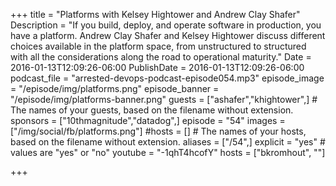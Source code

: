 +++
title = "Platforms with Kelsey Hightower and Andrew Clay Shafer"
Description = "If you build, deploy, and operate software in production, you have a platform. Andrew Clay Shafer and Kelsey Hightower discuss different choices available in the platform space, from unstructured to structured with all the considerations along the road to operational maturity."
Date = 2016-01-13T12:09:26-06:00
PublishDate = 2016-01-13T12:09:26-06:00
podcast_file = "arrested-devops-podcast-episode054.mp3"
episode_image = "/episode/img/platforms.png"
episode_banner = "/episode/img/platforms-banner.png"
guests = ["ashafer","khightower",] # The names of your guests, based on the filename without extension.
sponsors = ["10thmagnitude","datadog",]
episode = "54"
images = ["/img/social/fb/platforms.png"]
#hosts = [] # The names of your hosts, based on the filename without extension.
aliases = ["/54",]
explicit = "yes" # values are "yes" or "no"
youtube = "-1qhT4hcofY"
hosts = ["bkromhout", ""]

+++

